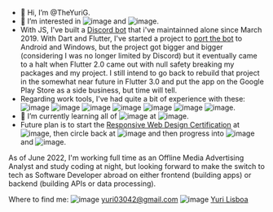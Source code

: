 - 👋 Hi, I’m @TheYuriG.
- 👀 I’m interested in ![image]({https://img.shields.io/badge/JavaScript-323330?style=for-the-badge&logo=javascript&logoColor=F7DF1E}) and ![image]({https://img.shields.io/badge/Dart-0175C2?style=for-the-badge&logo=dart&logoColor=white}).
- With JS, I've built a [Discord bot](https://discordapp.com/invite/j55v7pD) that i've maintainned alone since March 2019. With Dart and Flutter, I've started a project to [port the bot](https://github.com/TheYuriG/Yura/tags) to Android and Windows, but the project got bigger and bigger (considering I was no longer limited by Discord) but it eventually came to a halt when Flutter 2.0 came out with null safety breaking my packages and my project. I still intend to go back to rebuild that project in the somewhat near future in Flutter 3.0 and put the app on the Google Play Store as a side business, but time will tell.
- Regarding work tools, I've had quite a bit of experience with these: ![image]({https://img.shields.io/badge/GitHub-100000?style=for-the-badge&logo=github&logoColor=white}) ![image]({https://img.shields.io/badge/Jira-0052CC?style=for-the-badge&logo=Jira&logoColor=white}) ![image]({https://img.shields.io/badge/Figma-F24E1E?style=for-the-badge&logo=figma&logoColor=white}) ![image]({https://img.shields.io/badge/Raspberry%20Pi-A22846?style=for-the-badge&logo=Raspberry%20Pi&logoColor=white}) ![image]({https://img.shields.io/badge/Google%20Sheets-34A853?style=for-the-badge&logo=google-sheets&logoColor=white}) ![image]({https://img.shields.io/badge/Notion-000000?style=for-the-badge&logo=notion&logoColor=white}) ![image]({https://img.shields.io/badge/Trello-0052CC?style=for-the-badge&logo=trello&logoColor=white}).
- 🌱 I’m currently learning all of ![image]({https://img.shields.io/badge/Node.js-339933?style=for-the-badge&logo=nodedotjs&logoColor=white}) at ![image]({https://img.shields.io/badge/Udemy-EC5252?style=for-the-badge&logo=Udemy&logoColor=white}).
- Future plan is to start the [Responsive Web Design Certification](https://www.freecodecamp.org/learn/2022/responsive-web-design) at ![image]({https://img.shields.io/badge/freecodecamp-27273D?style=for-the-badge&logo=freecodecamp&logoColor=white}), then circle back at ![image]({https://img.shields.io/badge/Flutter-02569B?style=for-the-badge&logo=flutter&logoColor=white}) and then progress into ![image]({https://img.shields.io/badge/React_Native-20232A?style=for-the-badge&logo=react&logoColor=61DAFB}) and ![image]({https://img.shields.io/badge/TypeScript-007ACC?style=for-the-badge&logo=typescript&logoColor=white}).

As of June 2022, I'm working full time as an Offline Media Advertising Analyst and study coding at night, but looking forward to make the switch to tech as Software Developer abroad on either frontend (building apps) or backend (building APIs or data processing).

Where to find me:
![image]({https://img.shields.io/badge/Gmail-D14836?style=for-the-badge&logo=gmail&logoColor=white}) yuri03042@gmail.com
![image]({https://img.shields.io/badge/LinkedIn-0077B5?style=for-the-badge&logo=linkedin&logoColor=white}) [Yuri Lisboa](https://www.linkedin.com/in/yuri-gabriel-ferreira-lisboa-0a689223a/)

